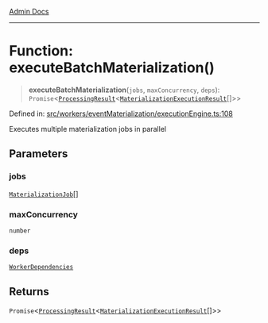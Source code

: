 [Admin Docs](/)

***

# Function: executeBatchMaterialization()

> **executeBatchMaterialization**(`jobs`, `maxConcurrency`, `deps`): `Promise`\<[`ProcessingResult`](../../types/interfaces/ProcessingResult.md)\<[`MaterializationExecutionResult`](../interfaces/MaterializationExecutionResult.md)[]\>\>

Defined in: [src/workers/eventMaterialization/executionEngine.ts:108](https://github.com/gautam-divyanshu/talawa-api/blob/de42235531e11387f0ad0479547630845dbc8b37/src/workers/eventMaterialization/executionEngine.ts#L108)

Executes multiple materialization jobs in parallel

## Parameters

### jobs

[`MaterializationJob`](../interfaces/MaterializationJob.md)[]

### maxConcurrency

`number`

### deps

[`WorkerDependencies`](../../types/interfaces/WorkerDependencies.md)

## Returns

`Promise`\<[`ProcessingResult`](../../types/interfaces/ProcessingResult.md)\<[`MaterializationExecutionResult`](../interfaces/MaterializationExecutionResult.md)[]\>\>

